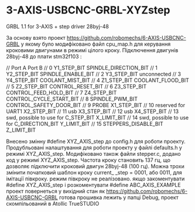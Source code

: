 # 3-AXIS-USBCNC-GRBL-XYZstep
GRBL 1.1 for 3-AXIS + step driver 28byj-48

За основу взято проект https://github.com/robomechs/6-AXIS-USBCNC-GRBL у якому було модифіковано файл cpu_map.h для керування кроковими двигунами в режимі цілого кроку.
Підключення двигунів 28byj-48 до плати stm32f103 :

  //	Port A                    						Port B
  //	0  Y1_STEP_BIT					        		SPINDLE_DIRECTION_BIT
  //	1  Y2_STEP_BIT					        		SPINDLE_ENABLE_BIT
  //	2  Y3_STEP_BIT									    unconnected
  //	3  Y4_STEP_BIT								    COOLANT_MIST_BIT
  //	4  Z1_STEP_BIT							   	    COOLANT_FLOOD_BIT
  //	5  Z2_STEP_BIT								    CONTROL_RESET_BIT
  //	6  Z3_STEP_BIT								    CONTROL_FEED_HOLD_BIT
  //	7  Z4_STEP_BIT								    CONTROL_CYCLE_START_BIT
  //	8  SPINDLE_PWM_BIT							    CONTROL_SAFETY_DOOR_BIT
  //	9  PROBE	                	                X1_STEP_BIT
  //	10 reserved for UART1 	                        X2_STEP_BIT
  //	11 usb											X3_STEP_BIT
  //	12 usb											X4_STEP_BIT
  //	13 swd, possible to use for	C_STEP_BIT			X_LIMIT_BIT
  //	14 swd, possible to use for	C_DIRECTION_BIT		Y_LIMIT_BIT
  //	15 STEPPERS_DISABLE_BIT							Z_LIMIT_BIT

   Внесено змінну #define XYZ_AXIS_step до config.h для роботи проекту.
   Продубльовані налаштування для роботи проекту у файлі defaults.h у режимі XYZ_AXIS_step.
   Модифіковано також файли stepper.c, додано код у режимі XYZ_AXIS_step.
   Частота кроку становить 137 гц, що дозволяє підключити кроковий двигун 28byj-48 (100 гц).
   Можна трохи змінити початковий шаблон кроку current_ _step = 0001, або 0011, для імітації півкроку.
   режим півкроку не реалізовано.
   якщо закоментувати #define XYZ_AXIS_step і розкоментувати #define ABC_AXIS_EXAMPLE проект повернеться 
   у вихідний стан як https://github.com/robomechs/6-AXIS-USBCNC-GRBL
   готова прошивка лежить у папці Debug, проект скомпільований в Atollic TrueSTUDIO 
